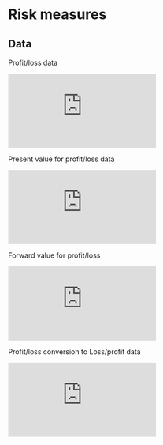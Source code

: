 # Risk measures

## Data

Profit/loss data

![PL](https://latex.codecogs.com/gif.latex?%5Cbg_black%20%5Cfn_jvn%20PL%20%3D%20P_%7Bt%7D%20&plus;%20D%7Bt%7D%20-%20P_%7Bt-1%7D)

Present value for profit/loss data

![PL(present)](https://latex.codecogs.com/gif.latex?%5Cbg_black%20%5Cfn_jvn%20PLT%20%3D%20P_%7Bt%7D%20&plus;%20D_%7Bt%7D%20-%20P_%7Bt-1%7D)

Forward value for profit/loss

![PL(forward)](https://latex.codecogs.com/gif.latex?%5Cbg_black%20%5Cfn_jvn%20PL%28forward%29%20%3D%20P_%7Bt%7D%20&plus;%20D_%7Bt%7D%20-%20%281-d%29P_%7Bt-1%7D)

Profit/loss conversion to Loss/profit data

![PLtoLP](https://latex.codecogs.com/gif.latex?%5Cbg_black%20%5Cfn_jvn%20LP%20%3D%20-PL)